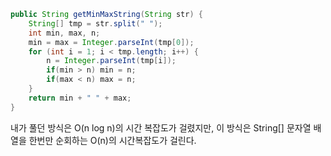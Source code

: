 ```java
public String getMinMaxString(String str) {
    String[] tmp = str.split(" ");
    int min, max, n;
    min = max = Integer.parseInt(tmp[0]);
    for (int i = 1; i < tmp.length; i++) {
        n = Integer.parseInt(tmp[i]);
        if(min > n) min = n;
        if(max < n) max = n;
    }
    return min + " " + max;
}
```
내가 풀던 방식은 O(n log n)의 시간 복잡도가 걸렸지만, 이 방식은 String[] 문자열 배열을 한번만 순회하는 O(n)의 시간복잡도가 걸린다. 